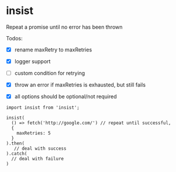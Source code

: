 # insist
Repeat a promise until no error has been thrown

Todos:
 * [x] rename maxRetry to maxRetries
 * [x] logger support
 * [ ] custom condition for retrying
 * [x] throw an error if maxRetries is exhausted, but still fails
 * [x] all options should be optional/not required
 

```
import insist from 'insist';

insist(
  () => fetch('http://google.com/') // repeat until successful,
  {
    maxRetries: 5
  }
).then(
   // deal with success
).catch(
  // deal with failure
)
```

